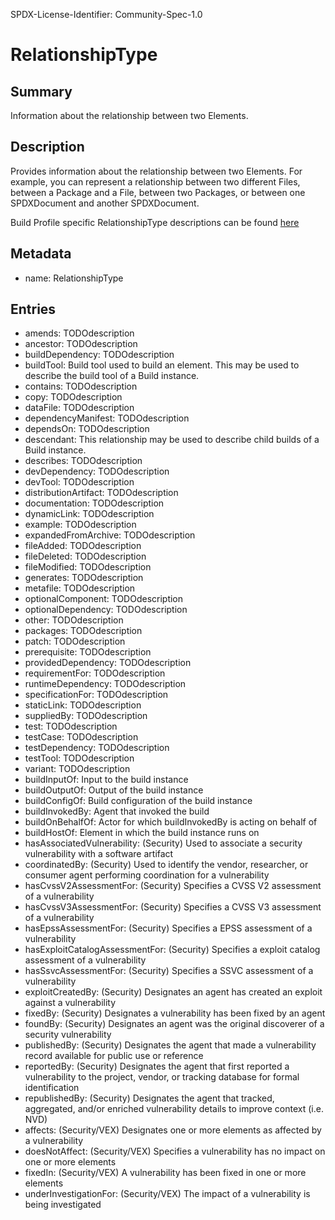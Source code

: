 SPDX-License-Identifier: Community-Spec-1.0

# RelationshipType

## Summary

Information about the relationship between two Elements.

## Description

Provides information about the relationship between two Elements.
For example, you can represent a relationship between two different Files,
between a Package and a File, between two Packages, or between one SPDXDocument and another SPDXDocument.

Build Profile specific RelationshipType descriptions can be found [here](https://github.com/spdx/spdx-3-build-profile/blob/main/model/relationships.md)

## Metadata

- name: RelationshipType

## Entries

- amends: TODOdescription
- ancestor: TODOdescription
- buildDependency: TODOdescription
- buildTool: Build tool used to build an element. This may be used to describe the build tool of a Build instance.
- contains: TODOdescription
- copy: TODOdescription
- dataFile: TODOdescription
- dependencyManifest: TODOdescription
- dependsOn: TODOdescription
- descendant: This relationship may be used to describe child builds of a Build instance.
- describes: TODOdescription
- devDependency: TODOdescription
- devTool: TODOdescription
- distributionArtifact: TODOdescription
- documentation: TODOdescription
- dynamicLink: TODOdescription
- example: TODOdescription
- expandedFromArchive: TODOdescription
- fileAdded: TODOdescription
- fileDeleted: TODOdescription
- fileModified: TODOdescription
- generates: TODOdescription
- metafile: TODOdescription
- optionalComponent: TODOdescription
- optionalDependency: TODOdescription
- other: TODOdescription
- packages: TODOdescription
- patch: TODOdescription
- prerequisite: TODOdescription
- providedDependency: TODOdescription
- requirementFor: TODOdescription
- runtimeDependency: TODOdescription
- specificationFor: TODOdescription
- staticLink: TODOdescription
- suppliedBy: TODOdescription
- test: TODOdescription
- testCase: TODOdescription
- testDependency: TODOdescription
- testTool: TODOdescription
- variant: TODOdescription
- buildInputOf: Input to the build instance
- buildOutputOf: Output of the build instance
- buildConfigOf: Build configuration of the build instance
- buildInvokedBy: Agent that invoked the build
- buildOnBehalfOf: Actor for which buildInvokedBy is acting on behalf of
- buildHostOf: Element in which the build instance runs on
- hasAssociatedVulnerability: (Security) Used to associate a security vulnerability with a software artifact
- coordinatedBy: (Security) Used to identify the vendor, researcher, or consumer agent performing coordination for a vulnerability
- hasCvssV2AssessmentFor: (Security) Specifies a CVSS V2 assessment of a vulnerability
- hasCvssV3AssessmentFor: (Security) Specifies a CVSS V3 assessment of a vulnerability
- hasEpssAssessmentFor: (Security) Specifies a EPSS assessment of a vulnerability
- hasExploitCatalogAssessmentFor: (Security) Specifies a exploit catalog assessment of a vulnerability
- hasSsvcAssessmentFor: (Security) Specifies a SSVC assessment of a vulnerability
- exploitCreatedBy: (Security) Designates an agent has created an exploit against a vulnerability
- fixedBy: (Security) Designates a vulnerability has been fixed by an agent
- foundBy: (Security) Designates an agent was the original discoverer of a security vulnerability
- publishedBy: (Security) Designates the agent that made a vulnerability record available for public use or reference
- reportedBy: (Security) Designates the agent that first reported a vulnerability to the project, vendor, or tracking database for formal identification 
- republishedBy: (Security) Designates the agent that tracked, aggregated, and/or enriched vulnerability details to improve context (i.e. NVD)
- affects: (Security/VEX) Designates one or more elements as affected by a vulnerability
- doesNotAffect: (Security/VEX) Specifies a vulnerability has no impact on one or more elements
- fixedIn: (Security/VEX) A vulnerability has been fixed in one or more elements
- underInvestigationFor: (Security/VEX) The impact of a vulnerability is being investigated
